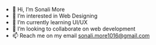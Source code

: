 - 👋 Hi, I’m Sonali More
- 👀 I’m interested in Web Designing 
- 🌱 I’m currently learning UI/UX
- 💞️ I’m looking to collaborate on web development 
- 📫 Reach me on my email sonali.more1016@gmail.com

<!---
Sonalimore1016/Sonalimore1016 is a ✨ special ✨ repository because its `README.md` (this file) appears on your GitHub profile.
You can click the Preview link to take a look at your changes.
--->

